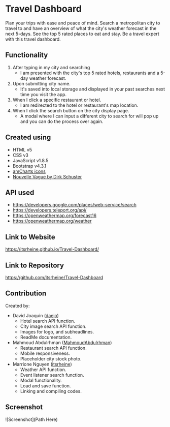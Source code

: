 # Travel Dashboard
Plan your trips with ease and peace of mind. Search a metropolitan city to travel to and have an overview of what the city's weather forecast in the next 5-days. See the top 5 rated places to eat and stay. Be a travel expert with this travel dashboard. 

## Functionality
1. After typing in my city and searching
    * I am presented with the city's top 5 rated hotels, restaurants and a 5-day weather forecast.
2. Upon submitting city name.
    * It's saved into local storage and displayed in your past searches next time you visit the app.
3. When I click a specific restaurant or hotel.
    * I am redirected to the hotel or restaurant's map location.
4. When I click the search button on the city display page.
    * A modal where I can input a different city to search for will pop up and you can do the process over again.

## Created using
* HTML v5
* CSS v3
* JavaScript v1.8.5
* Bootstrap v4.3.1
* [amCharts icons](https://www.amcharts.com/free-animated-svg-weather-icons/)
* [Nouvelle Vague by Dirk Schuster](https://www.dafont.com/nouvelle-vague.font)

## API used
* https://developers.google.com/places/web-service/search
* https://developers.teleport.org/api/
* https://openweathermap.org/forecast16
* https://openweathermap.org/weather

## Link to Website
https://itsrheine.github.io/Travel-Dashboard/

## Link to Repository
https://github.com/itsrheine/Travel-Dashboard

## Contribution
Created by: 
* David Joaquin ([daejo](https://github.com/daejo)) 
    * Hotel search API function.
    * City image search API function.
    * Images for logo, and subheadlines.
    * ReadMe documentation.
* Mahmoud Abdulrhman ([MahmoudAbdulrhman](https://github.com/MahmoudAbdulrhman)) 
    * Restaurant search API function.
    * Mobile responsiveness.
    * Placeholder city stock photo. 
* Marrione Nguyen ([itsrheine](https://github.com/itsrheine)) 
    * Weather API function.
    * Event listener search function.
    * Modal functionality.
    * Load and save function.
    * Linking and compiling codes.


## Screenshot
![Screenshot](Path Here)

